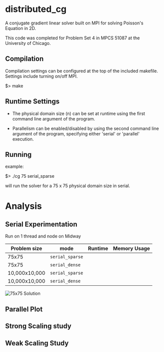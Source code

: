# distributed_cg
A conjugate gradient linear solver built on MPI for solving
Poisson's Equation in 2D.

This code was completed for Problem Set 4 in
MPCS 51087 at the University of Chicago.

## Compilation
Compilation settings can be configured at the top of the included makefile.
Settings include turning on/off MPI.

$> make

## Runtime Settings
- The physical domain size (n) can be set at runtime using the first
command line argument of the program.

- Parallelism can be enabled/disabled by using the second command
line argument of the program, specifying either 'serial' or 'parallel'
execution.

## Running
example:

$> ./cg 75 serial_sparse

will run the solver for a 75 x 75 physical domain size in serial.

# Analysis

## Serial Experimentation
Run on 1 thread and node on Midway

| Problem size | mode | Runtime | Memory Usage|
|---|---|---|---|
| 75x75         | `serial_sparse` |
| 75x75         | `serial_dense`  |
| 10,000x10,000 | `serial_sparse` |
| 10,000x10,000 | `serial_dense`  |

![75x75 Solution](picture.png)

## Parallel Plot

## Strong Scaling study

## Weak Scaling Study
